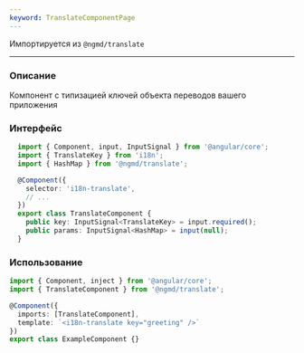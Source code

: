 ```yaml
---
keyword: TranslateComponentPage
---
```


Импортируется из `@ngmd/translate`

---

### Описание

Компонент с типизацией ключей объекта переводов вашего приложения


### Интерфейс

```ts
  import { Component, input, InputSignal } from '@angular/core';
  import { TranslateKey } from 'i18n';
  import { HashMap } from '@ngmd/translate';

  @Component({
    selector: 'i18n-translate',
    // ...
  })
  export class TranslateComponent {
    public key: InputSignal<TranslateKey> = input.required();
    public params: InputSignal<HashMap> = input(null);
  }
```

### Использование

```ts {2, 5}
import { Component, inject } from '@angular/core';
import { TranslateComponent } from '@ngmd/translate';

@Component({
  imports: [TranslateComponent],
  template: `<i18n-translate key="greeting" />`
})
export class ExampleComponent {}
```


